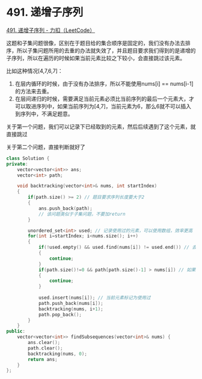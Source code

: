 # 491. 递增子序列

[491. 递增子序列 - 力扣（LeetCode）](https://leetcode.cn/problems/increasing-subsequences/)



这题和子集问题很像，区别在于题目给的集合顺序是固定的，我们没有办法去排序，所以子集问题所用的去重的办法就失效了，并且题目要求我们得到的是递增的子序列，所以在遍历的时候如果当前元素比较之下较小，会直接跳过该元素。

比如这种情况[4,7,6,7]：

1. 在层内循环的时候，由于没有办法排序，所以不能使用nums[i] == nums[i-1]的方法来去重。
2. 在层间递归的时候，需要满足当前元素必须比当前序列的最后一个元素大，才可以取进序列中，如果当前序列为[4,7]，当前元素为6，那么6就不可以插入到序列中，不满足题意。

关于第一个问题，我们可以记录下已经取到的元素，然后后续遇到了这个元素，就直接跳过

关于第二个问题，直接判断就好了

```c++
class Solution {
private:
    vector<vector<int>> ans;
    vector<int> path;

    void backtracking(vector<int>& nums, int startIndex)
    {
        if(path.size() >= 2) // 题目要求序列长度要大于2
        {
            ans.push_back(path);
            // 该问题类似于子集问题，不要加return
        }

        unordered_set<int> used; // 记录使用过的元素，可以使用数组，效率更高
        for(int i=startIndex; i<nums.size(); i++)
        {
            if(!used.empty() && used.find(nums[i]) != used.end()) // 去重，如果当前遍历的元素已经在序列中了，就跳过
            {
                continue;
            }
            if(path.size()!=0 && path[path.size()-1] > nums[i]) // 如果当前取的元素比序列中最后一个元素小，就跳过
            {
                continue;
            }
            
            used.insert(nums[i]); // 当前元素标记为使用过
            path.push_back(nums[i]);
            backtracking(nums, i+1);
            path.pop_back();
        }
    }
public:
    vector<vector<int>> findSubsequences(vector<int>& nums) {
        ans.clear();
        path.clear();
        backtracking(nums, 0);
        return ans;
    }
};
```

